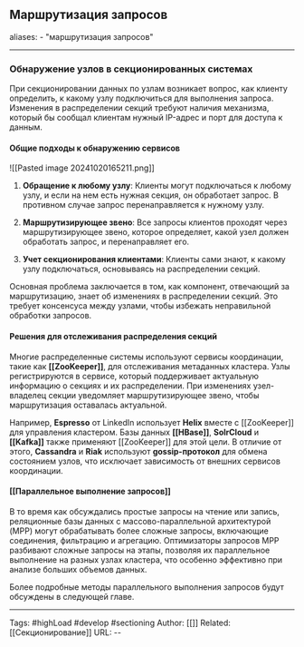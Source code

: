 ## Маршрутизация запросов
aliases: 
	- "маршрутизация запросов"

---

### Обнаружение узлов в секционированных системах

При секционировании данных по узлам возникает вопрос, как клиенту определить, к какому узлу подключиться для выполнения запроса. Изменения в распределении секций требуют наличия механизма, который бы сообщал клиентам нужный IP-адрес и порт для доступа к данным.

#### Общие подходы к обнаружению сервисов
![[Pasted image 20241020165211.png]]

1. **Обращение к любому узлу**: Клиенты могут подключаться к любому узлу, и если на нем есть нужная секция, он обработает запрос. В противном случае запрос перенаправляется к нужному узлу.
    
2. **Маршрутизирующее звено**: Все запросы клиентов проходят через маршрутизирующее звено, которое определяет, какой узел должен обработать запрос, и перенаправляет его.
    
3. **Учет секционирования клиентами**: Клиенты сами знают, к какому узлу подключаться, основываясь на распределении секций.
    

Основная проблема заключается в том, как компонент, отвечающий за маршрутизацию, знает об изменениях в распределении секций. Это требует консенсуса между узлами, чтобы избежать неправильной обработки запросов.

#### Решения для отслеживания распределения секций

Многие распределенные системы используют сервисы координации, такие как **[[ZooKeeper]]**, для отслеживания метаданных кластера. Узлы регистрируются в сервисе, который поддерживает актуальную информацию о секциях и их распределении. При изменениях узел-владелец секции уведомляет маршрутизирующее звено, чтобы маршрутизация оставалась актуальной.

Например, **Espresso** от LinkedIn использует **Helix** вместе с [[ZooKeeper]] для управления кластером. Базы данных **[[HBase]]**, **SolrCloud** и **[[Kafka]]** также применяют [[ZooKeeper]] для этой цели. В отличие от этого, **Cassandra** и **Riak** используют **gossip-протокол** для обмена состоянием узлов, что исключает зависимость от внешних сервисов координации.

#### [[Параллельное выполнение запросов]]

В то время как обсуждались простые запросы на чтение или запись, реляционные базы данных с массово-параллельной архитектурой (MPP) могут обрабатывать более сложные запросы, включающие соединения, фильтрацию и агрегацию. Оптимизаторы запросов MPP разбивают сложные запросы на этапы, позволяя их параллельное выполнение на разных узлах кластера, что особенно эффективно при анализе больших объемов данных.

Более подробные методы параллельного выполнения запросов будут обсуждены в следующей главе.

---
Tags: #highLoad #develop #sectioning
Author: [[]]
Related: [[Секционирование]]
URL: -- 